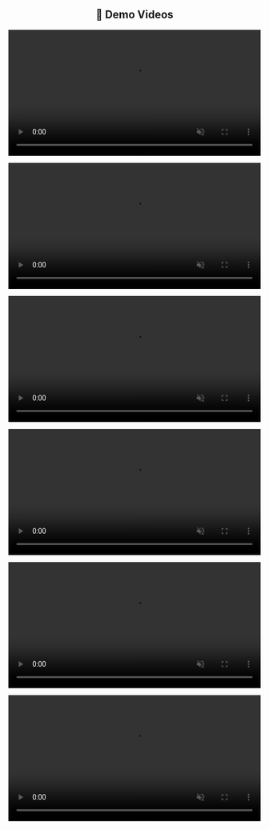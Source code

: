 <!DOCTYPE html>
<html lang="en">
<head>
  <meta charset="UTF-8">
  <title>LatentMove</title>
</head>
<body>

<h2 align="center">🎥 Demo Videos</h2>

<p align="center">
  <video width="100%" controls muted autoplay loop>
    <source src="demo/Demo_1.mp4" type="video/mp4">
    Your browser does not support the video tag.
  </video>
</p>

<p align="center">
  <video width="100%" controls muted autoplay loop>
    <source src="demo/Demo_2.mp4" type="video/mp4">
    Your browser does not support the video tag.
  </video>
</p>

<p align="center">
  <video width="100%" controls muted autoplay loop>
    <source src="demo/Demo_3.mp4" type="video/mp4">
    Your browser does not support the video tag.
  </video>
</p>

<p align="center">
  <video width="100%" controls muted autoplay loop>
    <source src="demo/Demo_4.mp4" type="video/mp4">
    Your browser does not support the video tag.
  </video>
</p>

<p align="center">
  <video width="100%" controls muted autoplay loop>
    <source src="demo/Demo_5.mp4" type="video/mp4">
    Your browser does not support the video tag.
  </video>
</p>

<p align="center">
  <video width="100%" controls muted autoplay loop>
    <source src="demo/Demo_6.mp4" type="video/mp4">
    Your browser does not support the video tag.
  </video>
</p>

</body>
</html>
